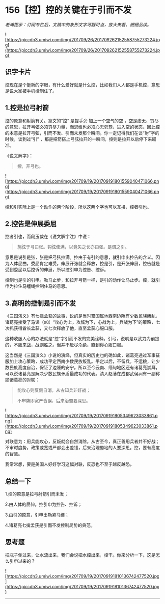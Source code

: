 # 156【控】控的关键在于引而不发

 *老浦提示：订阅专栏后，文稿中的象形文字可戳可点，放大来看，细细品读。*

![https://piccdn3.umiwi.com/img/201709/26/201709262152558755273224.jpg](https://piccdn3.umiwi.com/img/201709/26/201709262152558755273224.jpg)

## 识字卡片

控现在是个挺新的字眼，有什么爱好就是什么控，比如我们人人都是手机控，意思是说大家被手机控制住了。

## 1.控是拉弓射箭

控的原意和射箭有关。篆文的“控” 是提手旁 加上一个空气的空 ，空是虚无、穷尽的意思，拉开弓弦必须穷尽力量，而思维也必须心无旁骛，进入空的状态，因此控的本意是拉开弓弦，引而不发、引而未发那个瞬间。你一定记得我们在谈“射”字的时候，谈到过“引” ，那是把箭搭上弓弦拉开的一瞬间，控则是拉开以后停下来瞄准。

《说文解字》：

> 控，开弓也。

![https://piccdn3.umiwi.com/img/201709/19/201709191801559040471066.png](https://piccdn3.umiwi.com/img/201709/19/201709191801559040471066.png)

控和引实际上是一个动作的两个阶段，所以这两个字也可以互换，控者引也。

## 2.控告是伸展委屈

控者引也，而段玉裁在《说文解字注》中说：

> 施弦于弓曰张。钩弦使满，以竟矢之长亦曰张。是谓之引。

意思是说引是张，张是把弓弦拉满。控由于有引的意思，就引申出控告的含义。因为人体屈曲，委屈肯定难受，伸展开张就会释放，控是引，是开张伸展，控告就是受到委屈以后控诉的伸展，所以控引申为控告、控诉。

控制也是引的引申。勒马止步，和拉开弓箭一样，是引的动作让马止步。控，就引申为拉住马缰绳控制住马的意思。

## 3.高明的控制是引而不发

《三国演义》有七擒孟获的故事，说的是当时蜀国属地西南边陲有少数民族叛乱，诸葛亮接受了马谡（sù）“攻心为上，攻城为下，心战为上，兵战为下”的策略，七次抓获得酋长孟获，又七次释放了他，直至孟获心服口服。

这种收服人心的办法就是“控”字引而不发的完美诠释。引弓，说明是以武力为前提的，不服来战，战则胜之。但并不赶尽杀绝，直到你心服口服。

这当然是《三国演义》小说的演绎，但真实的历史也的确如此，诸葛亮通过军事征服加上攻心策略，成功平定西南少数民族叛乱。平定以后，不留兵，不运粮，让少数民族高度自治，保证了边陲的安宁。所以至今云南、缅甸地区还有诸葛亮崇拜，可以说诸葛亮是解决少数民族矛盾最成功的代表。清人赵藩在成都武侯祠有一副称颂诸葛亮的对联：

> 能攻心则反侧自消，从古知兵非好战；
> 
> 
> 
> 不审势即宽严皆误，后来治蜀要深思。

![https://piccdn3.umiwi.com/img/201709/19/201709191805349623033861.png](https://piccdn3.umiwi.com/img/201709/19/201709191805349623033861.png)

对联意为：用兵能攻心，反叛就会自然消除，从古至今，真正善用兵者并不好战；不审时度势，政策或宽或严都会出差错，后来治理蜀地的人要深思。控，要有高度的智慧。

我常常想，要是美国人好好学习这幅对联，反恐也不至于越反越恐。

## 总结一下

1.控的原意是拉弓射箭引而未发；

2.由人体的屈伸，控引申为控告、控诉；

3.由引的原意，引申出勒紧马缰；

4.诸葛亮七擒孟获是引而不发控制局势的典范。

## 思考题

把瓶子倒过来，让水流出来，我们会说把水控出来，控干。你来分析一下，这是怎么引申过来的？

![https://piccdn3.umiwi.com/img/201709/19/201709191810136742477520.jpg](https://piccdn3.umiwi.com/img/201709/19/201709191810136742477520.jpg)

---
